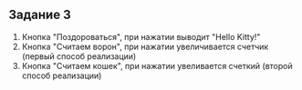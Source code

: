 Задание 3
---
1) Кнопка "Поздороваться", при нажатии выводит "Hello Kitty!"
2) Кнопка "Считаем ворон", при нажатии увеличивается счетчик (первый способ реализации)
3) Кнопка "Считаем кошек", при нажатии увеливается счеткий (второй способ реализации)
